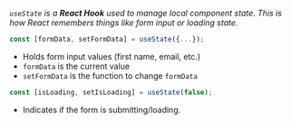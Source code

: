 *`useState` is a **React Hook** used to manage local component state*. *This is how React remembers things like form input or loading state.*

```js
const [formData, setFormData] = useState({...});
```
- Holds form input values (first name, email, etc.)
- `formData` is the current value
- `setFormData` is the function to change `formData`

```js
const [isLoading, setIsLoading] = useState(false);
```
- Indicates if the form is submitting/loading.